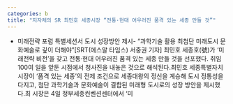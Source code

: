 ```yaml
---
categories: b
title: "지자체의 SR 최민호 세종시장 “전통·현대 어우러진 품격 있는 세종 만들 것”"
---
```

- 미래전략 포럼 특별세션서 도시 성장방안 제시- “과학기술 활용 최첨단 미래도시 문화예술로 깊이 더해야”[SRT(에스알 타임스) 서중권 기자] 최민호 세종호(號)가 ‘미래전략 비전’을 갖고 전통·현대 어우러진 품격 있는 세종 만들 것을 선포했다. 취임 100여 일을 앞둔 시점에서 청사진을 내놓은 것으로 해석된다.최민호 세종특별자치시장이 ‘품격 있는 세종’의 전제 조건으로 세종대왕의 정신을 계승해 도시 정통성을 다지고, 첨단 과학기술과 문화예술이 결합된 미래형 도시로의 성장 방안을 제시했다.최 시장은 4일 정부세종컨벤션센터에서 ‘미